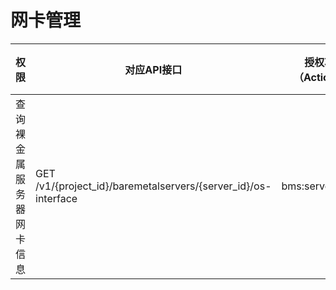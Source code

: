 # 网卡管理<a name="bms_api_0906"></a>

|权限|对应API接口|授权项（Action）|IAM项目（Project）|企业项目（Enterprise Project）|
|--|--|--|--|--|
|查询裸金属服务器网卡信息|GET /v1/{project_id}/baremetalservers/{server_id}/os-interface|bms:servers:get|√|√|


